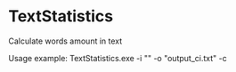 # TextStatistics
Calculate words amount in text

Usage example:
TextStatistics.exe -i "<path to input text to analyze>" -o "output_ci.txt" -c
